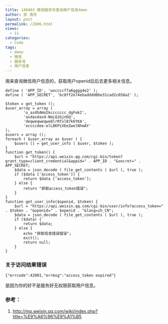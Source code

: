 ```yaml
---
title: 140403 微信服务号查询用户信息demo
author: 张 清月
layout: post
permalink: /2806.html
views:
  - 11
categories:
  - Code
tags:
  - demo
  - 微信
  - 服务号
  - 用户信息
---
```

用来查询微信用户信息的，获取用户openid后后去更多相关信息。

    define ( 'APP_ID', 'wxccccf7a6gggg4e2' );
    define ( 'APP_SECRET', 'bc0ff2e74ebadddd0be31cad2c658a2' );
    
    $token = get_token ();
    $user_array = array (
            'o_asdhAHoIkccccccc_dgFokI',
            'asdasdasd-NeLQibjnbQ',
            'deqweqweqweQlrRfxl87k6YKA',
            'occccdee-elL8KPiVEeZwelNhmAY' 
    );
    $users = array ();
    foreach ( $user_array as $user ) {
        $users [] = get_user_info ( $user, $token );
    }
    function get_token() {
        $url = "https://api.weixin.qq.com/cgi-bin/token?grant_type=client_credential&appid=" . APP_ID . "&secret=" . APP_SECRET;
        $data = json_decode ( file_get_contents ( $url ), true );
        if ($data ['access_token']) {
            return $data ['access_token'];
        } else {
            return "获取access_token错误";
        }
    }
    function get_user_info($openid, $token) {
        $url = "https://api.weixin.qq.com/cgi-bin/user/info?access_token=" . $token . "&openid=" . $openid . "&lang=zh_CN";
        $data = json_decode ( file_get_contents ( $url ), true );
        if ($data) {
            return $data;
        } else {
            echo "获取信息错误错误";
            exit();
            return null;
        }
    }
    

### 关于访问结果错误

    {"errcode":42001,"errmsg":"access_token expired"}
    

是因为你的好不是服务好无权限获取用户信息。

### 参考：

1.  http://mp.weixin.qq.com/wiki/index.php?title=%E9%A6%96%E9%A1%B5